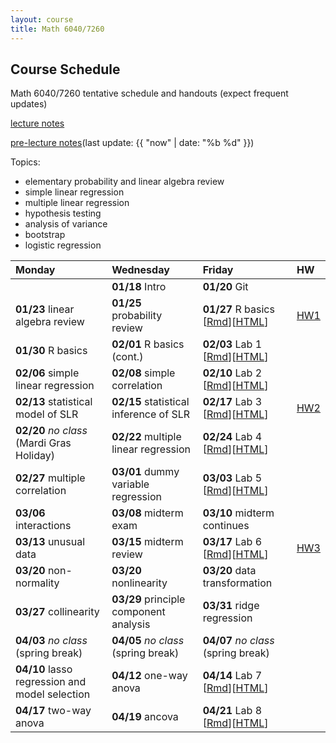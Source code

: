 ```yaml
---
layout: course
title: Math 6040/7260
---
```


## Course Schedule

Math 6040/7260 tentative schedule and handouts (expect frequent updates)

[lecture notes](../notes/combined.pdf)

[pre-lecture notes](../notes/current.pdf)(last update: {{ "now" | date: "%b %d" }})

<!---->

Topics:

- elementary probability and linear algebra review
- simple linear regression
- multiple linear regression
- hypothesis testing
- analysis of variance
- bootstrap
- logistic regression


| Monday | Wednesday | Friday | HW |
|:-----------|:-----------|:------------|:---|
| | **01/18** Intro | **01/20** Git | |
| **01/23** linear algebra review | **01/25** probability review  | **01/27** R basics \[[Rmd](../notes/Lecture5/R.Rmd)\]\[[HTML](../notes/Lecture5/R.html)\] | [HW1](../HW/HW1/HW1.pdf) |
| **01/30** R basics | **02/01** R basics (cont.) | **02/03** Lab 1 \[[Rmd](../notes/Lecture8/lab_01_preparation.Rmd)\]\[[HTML](../notes/Lecture8/lab_01_preparation.html)\] | |
| **02/06** simple linear regression | **02/08** simple correlation | **02/10** Lab 2 \[[Rmd](../notes/Lecture10/lab_02_SLR_to_fill.Rmd)\]\[[HTML](../notes/Lecture10/lab_02_SLR_to_fill.html)\] | |
| **02/13** statistical model of SLR | **02/15** statistical inference of SLR | **02/17** Lab 3 \[[Rmd](../notes/Lecture13/Lecture13_to_fill.Rmd)\]\[[HTML](../notes/Lecture13/Lecture13_to_fill.html)\]| [HW2](../HW/HW2/HW2.pdf)|
| **02/20** _no class_ (Mardi Gras Holiday) | **02/22** multiple linear regression | **02/24** Lab 4 \[[Rmd](../notes/Lecture15/Lab_04_to_fill.Rmd)\]\[[HTML](../notes/Lecture15/Lab_04_to_fill.html)\]  | |
| **02/27** multiple correlation | **03/01** dummy variable regression |  **03/03** Lab 5 \[[Rmd](../notes/Lecture18/Lab_05.Rmd)\]\[[HTML](../notes/Lecture18/Lab_05.html)\] | |
| **03/06** interactions | **03/08** midterm exam | **03/10** midterm continues | |
| **03/13** unusual data | **03/15** midterm review | **03/17** Lab 6 \[[Rmd](../notes/Lecture22/Lab_06_to_fill.Rmd)\]\[[HTML](../notes/Lecture22/Lab_06_to_fill.html)\] | [HW3](../HW/HW3/HW3.pdf)|
| **03/20** non-normality | **03/20** nonlinearity | **03/20** data transformation | |
| **03/27** collinearity | **03/29** principle component analysis | **03/31** ridge regression | |
| **04/03** _no class_ (spring break) | **04/05** _no class_ (spring break) | **04/07** _no class_ (spring break)| |
| **04/10** lasso regression and model selection | **04/12** one-way anova | **04/14** Lab 7 \[[Rmd](../notes/Lecture28/Lab_07_to_fill.Rmd)\]\[[HTML](../notes/Lecture28/Lab_07_to_fill.html)\] | |
| **04/17** two-way anova | **04/19** ancova | **04/21**  Lab 8 \[[Rmd](../notes/Lecture31/Lab_08_to_fill.Rmd)\]\[[HTML](../notes/Lecture31/Lab_08_to_fill.html)\] | |

